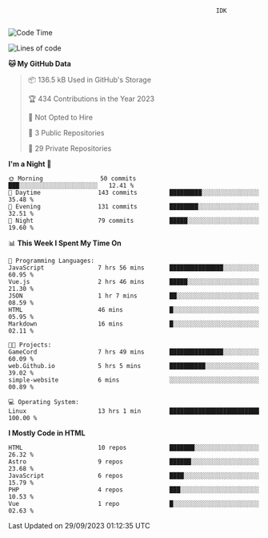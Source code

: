 ```text
                                                          IDK
                                       
```

<!--START_SECTION:waka-->
![Code Time](http://img.shields.io/badge/Code%20Time-53%20hrs%2031%20mins-blue)

![Lines of code](https://img.shields.io/badge/From%20Hello%20World%20I%27ve%20Written-118.4%20thousand%20lines%20of%20code-blue)

**🐱 My GitHub Data** 

> 📦 136.5 kB Used in GitHub's Storage 
 > 
> 🏆 434 Contributions in the Year 2023
 > 
> 🚫 Not Opted to Hire
 > 
> 📜 3 Public Repositories 
 > 
> 🔑 29 Private Repositories 
 > 
**I'm a Night 🦉** 

```text
🌞 Morning                50 commits          ███░░░░░░░░░░░░░░░░░░░░░░   12.41 % 
🌆 Daytime                143 commits         █████████░░░░░░░░░░░░░░░░   35.48 % 
🌃 Evening                131 commits         ████████░░░░░░░░░░░░░░░░░   32.51 % 
🌙 Night                  79 commits          █████░░░░░░░░░░░░░░░░░░░░   19.60 % 
```


📊 **This Week I Spent My Time On** 

```text
💬 Programming Languages: 
JavaScript               7 hrs 56 mins       ███████████████░░░░░░░░░░   60.95 % 
Vue.js                   2 hrs 46 mins       █████░░░░░░░░░░░░░░░░░░░░   21.30 % 
JSON                     1 hr 7 mins         ██░░░░░░░░░░░░░░░░░░░░░░░   08.59 % 
HTML                     46 mins             █░░░░░░░░░░░░░░░░░░░░░░░░   05.95 % 
Markdown                 16 mins             █░░░░░░░░░░░░░░░░░░░░░░░░   02.11 % 

🐱‍💻 Projects: 
GameCord                 7 hrs 49 mins       ███████████████░░░░░░░░░░   60.09 % 
web.Github.io            5 hrs 5 mins        ██████████░░░░░░░░░░░░░░░   39.02 % 
simple-website           6 mins              ░░░░░░░░░░░░░░░░░░░░░░░░░   00.89 % 

💻 Operating System: 
Linux                    13 hrs 1 min        █████████████████████████   100.00 % 
```

**I Mostly Code in HTML** 

```text
HTML                     10 repos            ███████░░░░░░░░░░░░░░░░░░   26.32 % 
Astro                    9 repos             ██████░░░░░░░░░░░░░░░░░░░   23.68 % 
JavaScript               6 repos             ████░░░░░░░░░░░░░░░░░░░░░   15.79 % 
PHP                      4 repos             ███░░░░░░░░░░░░░░░░░░░░░░   10.53 % 
Vue                      1 repo              █░░░░░░░░░░░░░░░░░░░░░░░░   02.63 % 
```




 Last Updated on 29/09/2023 01:12:35 UTC
<!--END_SECTION:waka-->
